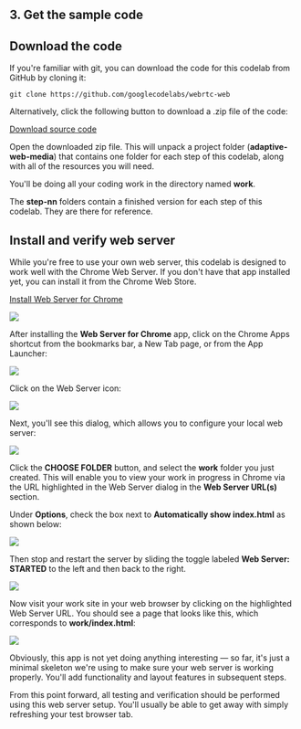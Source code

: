 ## 3. Get the sample code

## Download the code

If you're familiar with git, you can download the code for this codelab from GitHub by cloning it:

```
git clone https://github.com/googlecodelabs/webrtc-web
```

Alternatively, click the following button to download a .zip file of the code:

[Download source code](https://github.com/googlecodelabs/webrtc-web/archive/master.zip)

Open the downloaded zip file. This will unpack a project folder (**adaptive-web-media**) that contains one folder for each step of this codelab, along with all of the resources you will need.

You'll be doing all your coding work in the directory named **work**.

The **step-nn** folders contain a finished version for each step of this codelab. They are there for reference.

## Install and verify web server

While you're free to use your own web server, this codelab is designed to work well with the Chrome Web Server. If you don't have that app installed yet, you can install it from the Chrome Web Store.

[Install Web Server for Chrome](https://chrome.google.com/webstore/detail/web-server-for-chrome/ofhbbkphhbklhfoeikjpcbhemlocgigb?hl=en)

![](https://codelabs.developers.google.com/codelabs/webrtc-web/img/6ddeb4aee53c0f0e.png)

After installing the **Web Server for Chrome** app, click on the Chrome Apps shortcut from the bookmarks bar, a New Tab page, or from the App Launcher:

![](https://codelabs.developers.google.com/codelabs/webrtc-web/img/bab91398f0bf59f5.png)

Click on the Web Server icon:

![](https://codelabs.developers.google.com/codelabs/webrtc-web/img/60da10ee57cbb190.png)

Next, you'll see this dialog, which allows you to configure your local web server:

![](https://codelabs.developers.google.com/codelabs/webrtc-web/img/433870360ad308d4.png)

Click the **CHOOSE FOLDER** button, and select the **work** folder you just created. This will enable you to view your work in progress in Chrome via the URL highlighted in the Web Server dialog in the **Web Server URL(s)** section.

Under **Options**, check the box next to **Automatically show index.html** as shown below:

![](https://codelabs.developers.google.com/codelabs/webrtc-web/img/8937a38abc57e3.png)

Then stop and restart the server by sliding the toggle labeled **Web Server: STARTED** to the left and then back to the right.

![](https://codelabs.developers.google.com/codelabs/webrtc-web/img/daefd30e8a290df5.png)

Now visit your work site in your web browser by clicking on the highlighted Web Server URL. You should see a page that looks like this, which corresponds to **work/index.html**:

![](https://codelabs.developers.google.com/codelabs/webrtc-web/img/a803d28bc7109d5c.png)

Obviously, this app is not yet doing anything interesting — so far, it's just a minimal skeleton we're using to make sure your web server is working properly. You'll add functionality and layout features in subsequent steps.

From this point forward, all testing and verification should be performed using this web server setup. You'll usually be able to get away with simply refreshing your test browser tab.

